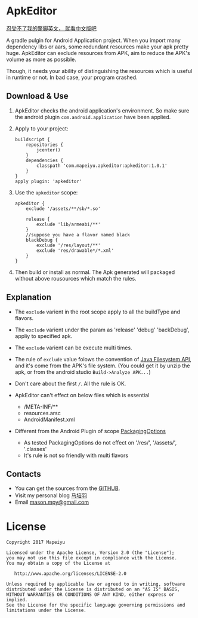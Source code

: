 ApkEditor
========

[忍受不了我的蹩脚英文， 就看中文版吧](README_CH.md)

A gradle pulgin for Android Application project. When you import many dependency libs or aars, some redundant resources make your apk pretty huge. 
ApkEditor can exclude resources from APK, aim to reduce the APK's volume as more as possible.

Though, it needs your ability of distinguishing the resources which is useful in runtime  or not. In bad case, your program crashed.

Download & Use
--------

1. ApkEditor checks the android application's environment. So make sure the android plugin `com.android.application` have been applied.

2. Apply to your project:

	```
	buildscript {
	    repositories {
	        jcenter()
	    }
	    dependencies {
	        classpath 'com.mapeiyu.apkeditor:apkeditor:1.0.1'
	    }
	}
	apply plugin: 'apkeditor'
	```
3. Use the `apkeditor` scope:

	```
	apkeditor {
        exclude '/assets/**/sb/*.so'

        release {
            exclude 'lib/armeabi/**'
        }
        //suppose you have a flavor named black
        blackDebug {
            exclude '/res/layout/**'
            exclude 'res/drawable*/*.xml'
        }
    }
	```
4. Then build or install as normal. The Apk generated will packaged without above rousources which match the rules.

Explanation
----------

* The `exclude` varient in the root scope apply to all the buildType and flavors.
* The `exclude` varient under the param as 'release' 'debug' 'backDebug', appliy to specified apk.
* The `exclude` varient can be execute multi times.
* The rule of `exclude` value folows the convention of [Java Filesystem API][1], and it's come from the APK's file system. (You could get it by unzip the apk, or from the android studio `Build->Analyze APK...`) 
* Don't care about the first `/`. All the rule is OK.
* ApkEditor can't effect on below files which is essential

	* /META-INF/**
	* resources.arsc
	* AndroidManifest.xml

* Different from the Android Plugin of scope [PackagingOptions][2]

	* As tested PackagingOptions do not effect on '/res/', '/assets/', '.classes'
	* It's rule is not so friendly with multi flavors

Contacts
---------

* You can get the sources from the [GITHUB][3].
* Visit my personal blog [马培羽][4]
* Email [mason.mpy@gmail.com](mason.mpy@gmail.com)

License
=======

    Copyright 2017 Mapeiyu

    Licensed under the Apache License, Version 2.0 (the "License");
    you may not use this file except in compliance with the License.
    You may obtain a copy of the License at

       http://www.apache.org/licenses/LICENSE-2.0

    Unless required by applicable law or agreed to in writing, software
    distributed under the License is distributed on an "AS IS" BASIS,
    WITHOUT WARRANTIES OR CONDITIONS OF ANY KIND, either express or implied.
    See the License for the specific language governing permissions and
    limitations under the License.


 [1]: https://docs.oracle.com/javase/8/docs/api/java/nio/file/FileSystem.html#getPathMatcher-java.lang.String-
 [2]: http://google.github.io/android-gradle-dsl/current/com.android.build.gradle.internal.dsl.PackagingOptions.html
 [3]: https://github.com/masonTool/ApkEditor
 [4]: http://www.mapeiyu.com
